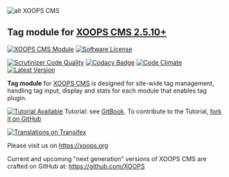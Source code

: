 ![alt XOOPS CMS](https://xoops.org/images/logoXoopsPhp8.png)
## Tag module for  [XOOPS CMS 2.5.10+](https://xoops.org)
[![XOOPS CMS Module](https://img.shields.io/badge/XOOPS%20CMS-Module-blue.svg)](https://xoops.org)
[![Software License](https://img.shields.io/badge/license-GPL-brightgreen.svg?style=flat)](https://www.gnu.org/licenses/gpl-2.0.html)

[![Scrutinizer Code Quality](https://img.shields.io/scrutinizer/g/XoopsModules25x/tag.svg?style=flat)](https://scrutinizer-ci.com/g/XoopsModules25x/tag/?branch=master)
[![Codacy Badge](https://api.codacy.com/project/badge/Grade/0fdcfa1725a14753865921b99bb3611e)](https://www.codacy.com/app/mambax7/tag_2)
[![Code Climate](https://img.shields.io/codeclimate/github/XoopsModules25x/tag.svg?style=flat)](https://codeclimate.com/github/XoopsModules25x/tag)
[![Latest Version](https://img.shields.io/github/release/XoopsModules25x/tag.svg?style=flat)](https://github.com/XoopsModules25x/tag/releases/)

**Tag module** for [XOOPS CMS](https://xoops.org) is designed for site-wide tag management, handling tag input, display and stats for each module that enables tag plugin.

[![Tutorial Available](https://xoops.org/images/tutorial-available-blue.svg)](https://xoops.gitbook.io/tag-tutorial/) Tutorial: see [GitBook](https://xoops.gitbook.io/tag-tutorial/).
To contribute to the Tutorial, [fork it on GitHub](https://github.com/XoopsDocs/tag-tutorial)

[![Translations on Transifex](https://xoops.org/images/translations-transifex-blue.svg)](https://www.transifex.com/xoops)

Please visit us on https://xoops.org

Current and upcoming "next generation" versions of XOOPS CMS are crafted on GitHub at: https://github.com/XOOPS
